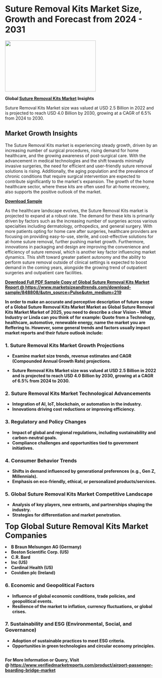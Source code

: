 <H1>Suture Removal Kits Market Size, Growth and Forecast from 2024 - 2031</H1><img class="aligncenter size-medium wp-image-584254" src="https://thirdeyenews.in/wp-content/uploads/2024/09/Global-Market-Research-300x168.jpeg" alt="" width="300" height="168" /><p><strong>Global&nbsp;<a href="https://www.marketsizeandtrends.com/download-sample/848808/&amp;utm_source=Pulse&amp;utm_medium=219">Suture Removal Kits Market</a> Insights</strong></p><p>Suture Removal Kits Market size was valued at USD 2.5 Billion in 2022 and is projected to reach USD 4.0 Billion by 2030, growing at a CAGR of 6.5% from 2024 to 2030.</p><p><h2>Market Growth Insights</h2> <p>The Suture Removal Kits market is experiencing steady growth, driven by an increasing number of surgical procedures, rising demand for home healthcare, and the growing awareness of post-surgical care. With the advancement in medical technologies and the shift towards minimally invasive surgeries, the need for efficient and user-friendly suture removal solutions is rising. Additionally, the aging population and the prevalence of chronic conditions that require surgical intervention are expected to contribute significantly to the market's expansion. The growth of the home healthcare sector, where these kits are often used for at-home recovery, also supports the positive outlook of the market.</p> <p><strong><a href="#">Download Sample</a></strong></p> <p>As the healthcare landscape evolves, the Suture Removal Kits market is projected to expand at a robust rate. The demand for these kits is primarily driven by factors such as the increasing number of surgeries across various specialties including dermatology, orthopedics, and general surgery. With more patients opting for home care after surgeries, healthcare providers are focusing on providing easy-to-use, sterile, and cost-effective solutions for at-home suture removal, further pushing market growth. Furthermore, innovations in packaging and design are improving the convenience and efficiency of suture removal, which is another key factor influencing market dynamics. This shift toward greater patient autonomy and the ability to perform suture removal outside of clinical settings is expected to boost demand in the coming years, alongside the growing trend of outpatient surgeries and outpatient care facilities.</p> <p><strong><a href="#"></p><p><span class=""><strong>Download Full PDF Sample Copy of Global Suture Removal Kits Market Report</strong> @ <a href="https://www.marketsizeandtrends.com/download-sample/848808/&amp;utm_source=Pulse&amp;utm_medium=219" target="_blank">https://www.marketsizeandtrends.com/download-sample/848808/&amp;utm_source=Pulse&amp;utm_medium=219</a></span></p><p>In order to make an accurate and perceptive description of future scope of a Global&nbsp;Suture Removal Kits Market Market as Global&nbsp;Suture Removal Kits Market Market of 2025, you need to describe a clear Vision &ndash; What Industry or Linda can you think of for example: Quote from a Technology, healthcare, automotive, renewable energy, name the market you are Reffering to. However, some general trends and factors usually impact market reports and their future outlook include:</p><h3>1.&nbsp;<strong>Suture Removal Kits Market Growth Projections</strong></h3><ul><li>Examine market size trends, revenue estimates and CAGR (Compounded Annual Growth Rate) projections.</li><li><p>Suture Removal Kits Market size was valued at USD 2.5 Billion in 2022 and is projected to reach USD 4.0 Billion by 2030, growing at a CAGR of 6.5% from 2024 to 2030.</p></li></ul><h3>2.&nbsp;<strong>Suture Removal Kits Market Technological Advancements</strong></h3><ul><li>Integration of AI, IoT, blockchain, or automation in the industry.</li><li>Innovations driving cost reductions or improving efficiency.</li></ul><h3>3.&nbsp;<strong>Regulatory and Policy Changes</strong></h3><ul><li>Impact of global and regional regulations, including sustainability and carbon-neutral goals.</li><li>Compliance challenges and opportunities tied to government initiatives.</li></ul><h3>4.&nbsp;<strong>Consumer Behavior Trends</strong></h3><ul><li>Shifts in demand influenced by generational preferences (e.g., Gen Z, Millennials).</li><li>Emphasis on eco-friendly, ethical, or personalized products/services.</li></ul><h3>5.&nbsp;<strong>Global Suture Removal Kits Market Competitive Landscape</strong></h3><ul><li>Analysis of key players, new entrants, and partnerships shaping the industry.</li><li>Strategies for differentiation and market penetration.</li></ul><p data-pm-slice="1 1 []"><span style="color: inherit; font-family: inherit; font-size: 25px;">Top Global Suture Removal Kits Market Companies</span></p><div class="" data-test-id=""><p><li>B Braun Melsungen AG (Germany)</li><li> Boston Scientific Corp. (US)</li><li> C.R. Bard</li><li> Inc (US)</li><li> Cardinal Health (US)</li><li> Covidien plc (Ireland)</li></p></div><h3>6.&nbsp;<strong>Economic and Geopolitical Factors</strong></h3><ul><li>Influence of global economic conditions, trade policies, and geopolitical events.</li><li>Resilience of the market to inflation, currency fluctuations, or global crises.</li></ul><h3>7.&nbsp;<strong>Sustainability and ESG (Environmental, Social, and Governance)</strong></h3><ul><li>Adoption of sustainable practices to meet ESG criteria.</li><li>Opportunities in green technologies and circular economy principles.</li></ul><h2><strong style="font-size: 14px;">For More Information or Query, Visit @&nbsp;</strong><a style="background-color: #ffffff; font-size: 14px;" href="https://www.marketsizeandtrends.com/report/suture-removal-kits-market/" target="_blank">https://www.verifiedmarketreports.com/product/airport-passenger-boarding-bridge-market</a></h2>

